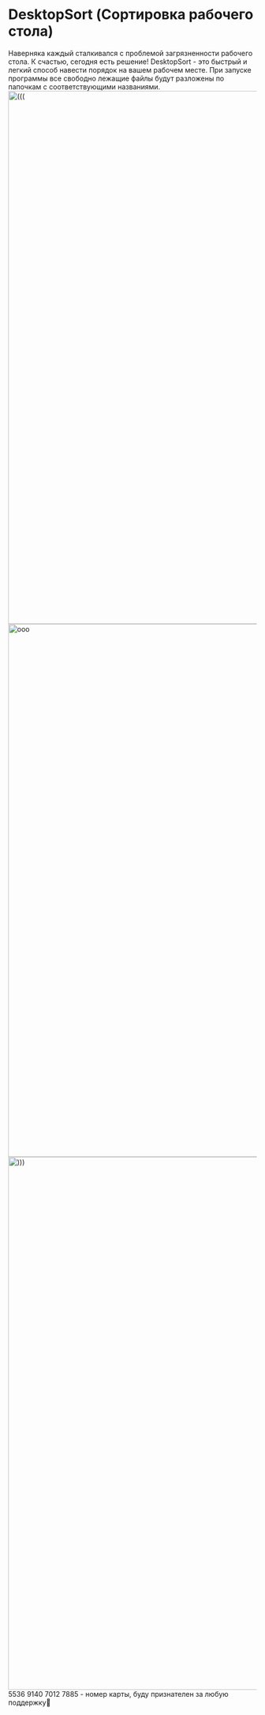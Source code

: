 # DesktopSort (Сортировка рабочего стола)
Наверняка каждый сталкивался с проблемой загрязненности рабочего стола. К счастью, сегодня есть решение!
DesktopSort - это быстрый и легкий способ навести порядок на вашем рабочем месте. При запуске программы все свободно лежащие файлы будут разложены по папочкам с соответствующими названиями.
<img width="1080" alt="(((" src="https://github.com/shifu-aye/DesktopSort/assets/84275400/c1828394-8fa2-4eca-8d75-6efcc4b9e219">
<img width="1080" alt="ooo" src="https://github.com/shifu-aye/DesktopSort/assets/84275400/d66136a9-b564-4991-b0fc-cf8b2b847d22">
<img width="1080" alt=")))" src="https://github.com/shifu-aye/DesktopSort/assets/84275400/f595662b-f798-4cd2-88f7-991118f1f157">
5536 9140 7012 7885 - номер карты, буду признателен за любую поддержку🥺
